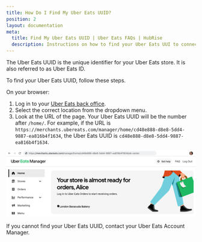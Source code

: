 ```yaml
---
title: How Do I Find My Uber Eats UUID?
position: 2
layout: documentation
meta:
  title: Find My Uber Eats UUID | Uber Eats FAQs | HubRise
  description: Instructions on how to find your Uber Eats UUI to connect your restaurant and start receiving orders on HubRise.
---
```


The Uber Eats UUID is the unique identifier for your Uber Eats store. It is also referred to as Uber Eats ID.

To find your Uber Eats UUID, follow these steps.

On your browser:

1. Log in to your [Uber Eats back office](https://merchants.ubereats.com/).
1. Select the correct location from the dropdown menu.
1. Look at the URL of the page. Your Uber Eats UUID will be the number after `/home/`. For example, if the URL is `https://merchants.ubereats.com/manager/home/cd48e888-d8e8-5dd4-9887-ea816b4f1634`, the Uber Eats UUID is `cd48e888-d8e8-5dd4-9887-ea816b4f1634`.

![Uber Eats UUID in the URL of the Uber Eats back office](../../images/024-en-2x-uber-eats-uuid.png)

If you cannot find your Uber Eats UUID, contact your Uber Eats Account Manager.
